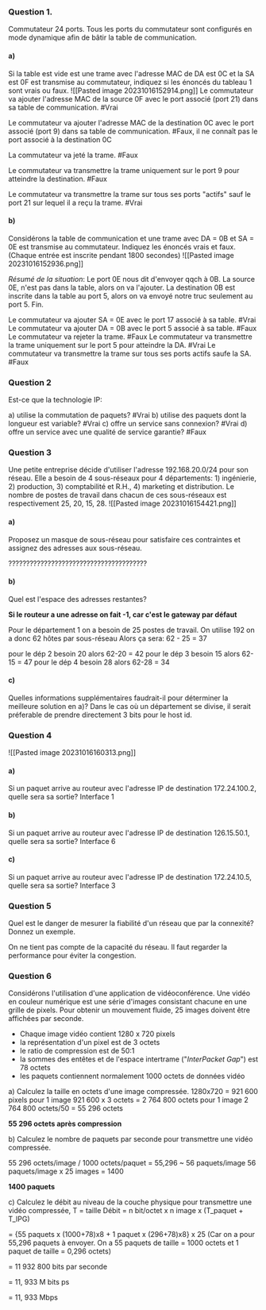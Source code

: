 ### Question 1. 
Commutateur 24 ports. Tous les ports du commutateur sont configurés en mode dynamique afin de bâtir la table de communication.
#### a) 
Si la table est vide est une trame avec l'adresse MAC de DA est 0C et la SA est 0F est transmise au commutateur, indiquez si les énoncés du tableau 1 sont vrais ou faux.
![[Pasted image 20231016152914.png]]
Le commutateur va ajouter l'adresse MAC de la source 0F avec le port associé (port 21) dans sa table de communication.
#Vrai

Le commutateur va ajouter l'adresse MAC de la destination 0C avec le port associé (port 9) dans sa table de communication.
#Faux, il ne connaît pas le port associé à la destination 0C

La commutateur va jeté la trame.
#Faux 

Le commutateur va transmettre la trame uniquement sur le port 9 pour atteindre la destination.
#Faux 

Le commutateur va transmettre la trame sur tous ses ports "actifs" sauf le port 21 sur lequel il a reçu la trame.
#Vrai 
#### b) 
Considérons la table de communication et une trame avec DA = 0B et SA = 0E est transmise au commutateur. Indiquez les énoncés vrais et faux. 
(Chaque entrée est inscrite pendant 1800 secondes)
![[Pasted image 20231016152936.png]]

*Résumé de la situation*: 
Le port 0E nous dit d'envoyer qqch à 0B.
La source 0E, n'est pas dans la table, alors on va l'ajouter.
La destination 0B est inscrite dans la table au port 5, alors on va envoyé notre truc seulement au port 5.
Fin.

Le commutateur va ajouter SA = 0E avec le port 17 associé à sa table.
#Vrai 
Le commutateur va ajouter DA = 0B avec le port 5 associé à sa table.
#Faux 
Le commutateur va rejeter la trame.
#Faux 
Le commutateur va transmettre la trame uniquement sur le port 5 pour atteindre la DA.
#Vrai 
Le commutateur va transmettre la trame sur tous ses ports actifs saufe la SA.
#Faux 

### Question 2
Est-ce que la technologie IP:

a) utilise la commutation de paquets?
#Vrai 
b) utilise des paquets dont la longueur est variable?
#Vrai 
c) offre un service sans connexion?
#Vrai 
d) offre un service avec une qualité de service garantie?
#Faux 
### Question 3
Une petite entreprise décide d'utiliser l'adresse 192.168.20.0/24 pour son réseau.
Elle a besoin de 4 sous-réseaux pour 4 départements: 1) ingénierie, 2) production, 3) comptabilité et R.H., 4) marketing et distribution. Le nombre de postes de travail dans chacun de ces sous-réseaux est respectivement 25, 20, 15, 28.
![[Pasted image 20231016154421.png]]
#### a)
Proposez un masque de sous-réseau pour satisfaire ces contraintes et assignez des adresses aux sous-réseau.

???????????????????????????????????????

#### b)
Quel est l'espace des adresses restantes?

**Si le routeur a une adresse on fait -1, car c'est le gateway par défaut**

Pour le département 1 on a besoin de 25 postes de travail.
On utilise 192 on a donc 62 hôtes par sous-réseau
Alors ça sera: 62 - 25 = 37

pour le dép 2 besoin 20 alors 62-20 = 42
pour le dép 3 besoin 15 alors 62-15 = 47
pour le dép 4 besoin 28 alors 62-28 = 34

#### c)
Quelles informations supplémentaires faudrait-il pour déterminer la meilleure solution en a)?
Dans le cas où un département se divise, il serait préferable de prendre directement 3 bits pour le host id.

### Question 4
![[Pasted image 20231016160313.png]]

#### a) 
Si un paquet arrive au routeur avec l'adresse IP de destination 172.24.100.2, quelle sera sa sortie?
Interface 1
#### b) 
Si un paquet arrive au routeur avec l'adresse IP de destination 126.15.50.1, quelle sera sa sortie?
Interface 6
#### c) 
Si un paquet arrive au routeur avec l'adresse IP de destination 172.24.10.5, quelle sera sa sortie?
Interface 3

### Question 5
Quel est le danger de mesurer la fiabilité d'un réseau que par la connexité? Donnez un exemple.

On ne tient pas compte de la capacité du réseau. Il faut regarder la performance pour éviter la congestion.

### Question 6
Considérons l'utilisation d'une application de vidéoconférence. Une vidéo en couleur numérique est une série d'images consistant chacune en une grille de pixels. Pour obtenir un mouvement fluide, 25 images doivent être affichées par seconde. 
- Chaque image vidéo contient 1280 x 720 pixels
- la représentation d'un pixel est de 3 octets
- le ratio de compression est de 50:1
- la sommes des entêtes et de l'espace intertrame ("*InterPacket Gap*") est 78 octets
- les paquets contiennent normalement 1000 octets de données vidéo

a) Calculez la taille en octets d'une image compressée.
1280x720 = 921 600 pixels pour 1 image
921 600 x 3 octets = 2 764 800 octets pour 1 image
2 764 800 octets/50 = 55 296 octets

**55 296 octets après compression**

b) Calculez le nombre de paquets par seconde pour transmettre une vidéo compressée.

55 296 octets/image / 1000 octets/paquet = 55,296 ~ 56 paquets/image
56 paquets/image x 25 images = 1400

**1400 paquets**

c) Calculez le débit au niveau de la couche physique pour transmettre une vidéo compressée,
T = taille
Débit = n bit/octet x n image x (T_paquet + T_IPG) 

= {55 paquets x (1000+78)x8 + 1 paquet x (296+78)x8} x 25
(Car on a pour 55,296 paquets à envoyer. On a 55 paquets de taille = 1000 octets et 1 paquet de taille = 0,296 octets)

= 11 932 800 bits par seconde

= 11, 933 M bits ps

= 11, 933 Mbps